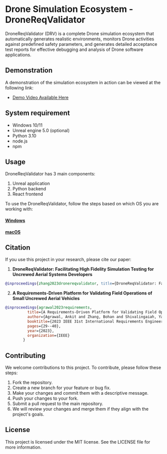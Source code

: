 # Drone Simulation Ecosystem - DroneReqValidator

DroneReqValidator (DRV) is a complete Drone simulation ecosystem that automatically generates realistic environments, monitors Drone activities against predefined safety parameters, and generates detailed acceptance test reports for effective debugging and analysis of Drone software applications. 

## Demonstration

A demonstration of the simulation ecosystem in action can be viewed at the following link:

- [Demo Video Available Here](https://www.youtube.com/watch?v=Fd9ft55gbO8)




## System requirement
- Windows 10/11
- Unreal engine 5.0 (optional)
- Python 3.10
- node.js
- npm


## Usage

DroneReqValidator has 3 main components:
1. Unreal application
2. Python backend
3. React frontend

To use the DroneReqValidator, follow the steps based on which OS you are working with:
#### [Windows](docs/windowsinstallation.md)
#### [macOS](docs/macinstallation.md)

## Citation

If you use this project in your research, please cite our paper:
1. **DroneReqValidator: Facilitating High Fidelity Simulation Testing for Uncrewed Aerial Systems Developers** 
```bibtex
@inproceedings{zhang2023dronereqvalidator, title={DroneReqValidator: Facilitating High Fidelity Simulation Testing for Uncrewed Aerial Systems Developers}, author={Zhang, Bohan and Shivalingaiah, Yashaswini and Agrawal, Ankit}, booktitle={2023 38th IEEE/ACM International Conference on Automated Software Engineering (ASE)}, pages={2082--2085}, year={2023}, organization={IEEE} }
```

2. **A Requirements-Driven Platform for Validating Field Operations of Small Uncrewed Aerial Vehicles** 

```bibtex
@inproceedings{agrawal2023requirements,
          title={A Requirements-Driven Platform for Validating Field Operations of Small Uncrewed Aerial Vehicles},
          author={Agrawal, Ankit and Zhang, Bohan and Shivalingaiah, Yashaswini and Vierhauser, Michael and Cleland-Huang, Jane},
          booktitle={2023 IEEE 31st International Requirements Engineering Conference (RE)},
          pages={29--40},
          year={2023},
          organization={IEEE}
        }
```

## Contributing

We welcome contributions to this project. To contribute, please follow these steps:

1. Fork the repository.
2. Create a new branch for your feature or bug fix.
3. Make your changes and commit them with a descriptive message.
4. Push your changes to your fork.
5. Submit a pull request to the main repository.
6. We will review your changes and merge them if they align with the project's goals.

## License
This project is licensed under the MIT  license. See the LICENSE file for more information.
